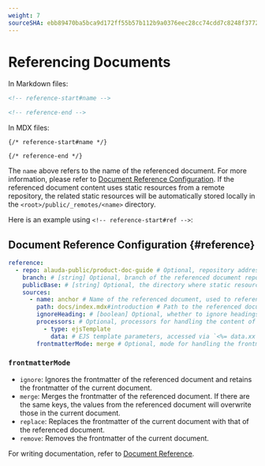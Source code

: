 ```yaml
---
weight: 7
sourceSHA: ebb89470ba5bca9d172ff55b57b112b9a0376eec28cc74cdd7c8248f3772de44
---
```


# Referencing Documents

In Markdown files:

```md
<!-- reference-start#name -->

<!-- reference-end -->
```

In MDX files:

```mdx
{/* reference-start#name */}

{/* reference-end */}
```

The `name` above refers to the name of the referenced document. For more information, please refer to [Document Reference Configuration](./configuration#reference). If the referenced document content uses static resources from a remote repository, the related static resources will be automatically stored locally in the `<root>/public/_remotes/<name>` directory.

Here is an example using `<!-- reference-start#ref -->`:

## Document Reference Configuration {#reference}

```yaml
reference:
  - repo: alauda-public/product-doc-guide # Optional, repository address for the referenced document. If not provided, the current document repository address will be used by default.
    branch: # [string] Optional, branch of the referenced document repository.
    publicBase: # [string] Optional, the directory where static resources for remote repository located, corresponding to absolute paths like /images/xx.png. Default is docs/public.
    sources:
      - name: anchor # Name of the referenced document, used to reference within the document and must be globally unique.
        path: docs/index.mdx#introduction # Path to the referenced document, supports anchor targeting; for remote repositories, relative to the repository root directory, and for local, relative to the directory of doom.config.*.
        ignoreHeading: # [boolean] Optional, whether to ignore headings. If true, the anchor's title will not be displayed in the referenced document.
        processors: # Optional, processors for handling the content of the referenced document.
          - type: ejsTemplate
            data: # EJS template parameters, accessed via `<%= data.xx %>`.
        frontmatterMode: merge # Optional, mode for handling the frontmatter of the referenced document. Default is ignore. Possible values are ignore/merge/replace/remove.
```

### `frontmatterMode`

- `ignore`: Ignores the frontmatter of the referenced document and retains the frontmatter of the current document.
- `merge`: Merges the frontmatter of the referenced document. If there are the same keys, the values from the referenced document will overwrite those in the current document.
- `replace`: Replaces the frontmatter of the current document with that of the referenced document.
- `remove`: Removes the frontmatter of the current document.

For writing documentation, refer to [Document Reference](./reference#reference).
